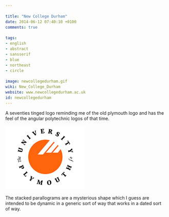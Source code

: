 ```yaml
---

title: "New College Durham"
date: 2014-06-12 07:40:10 +0100
comments: true

tags:
- english
- abstract
- sansserif
- blue
- northeast
- circle

image: newcollegedurham.gif
wiki: New_College_Durham
website: www.newcollegedurham.ac.uk
id: newcollegedurham
---
```


A seventies tinged logo reminding me of the old plymouth logo and has the feel of the angular polytechnic logos of that time.

<img src="/images/unilogos/plymouth-old.jpg" alt="University-of-Plymouth" />

The stacked parallograms are a mysterious shape which I guess are intended to be dynamic in a generic sort of way that works in a dated sort of way.
